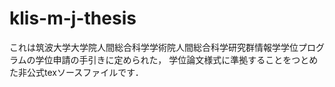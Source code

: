 # klis-m-j-thesis

これは筑波大学大学院人間総合科学学術院人間総合科学研究群情報学学位プログラムの学位申請の手引きに定められた，
学位論文様式に準拠することをつとめた非公式texソースファイルです．